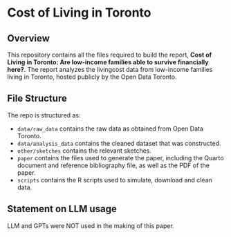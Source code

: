 # Cost of Living in Toronto  

## Overview

This repository contains all the files required to build the report, **Cost of Living in Toronto: Are low-income families able to survive financially here?**. The report analyzes the livingcost data from low-income families living in Toronto, hosted publicly by the Open Data Toronto.

## File Structure

The repo is structured as:

-   `data/raw_data` contains the raw data as obtained from Open Data Toronto.
-   `data/analysis_data` contains the cleaned dataset that was constructed.
-   `other/sketches` contains the relevant sketches.
-   `paper` contains the files used to generate the paper, including the Quarto document and reference bibliography file, as well as the PDF of the paper. 
-   `scripts` contains the R scripts used to simulate, download and clean data.


## Statement on LLM usage

LLM and GPTs were NOT used in the making of this paper.
